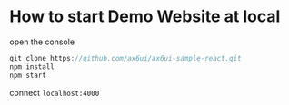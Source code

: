 # How to start Demo Website at local

open the console
```js
git clone https://github.com/ax6ui/ax6ui-sample-react.git
npm install
npm start
```

connect `localhost:4000`